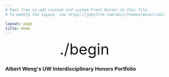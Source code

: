 ```yaml
---
# Feel free to add content and custom Front Matter to this file.
# To modify the layout, see https://jekyllrb.com/docs/themes/#overriding-theme-defaults

layout: page
title: Home
---
```

<div align="center">
<font size = "100">
./begin
</font>
</div>


### Albert Weng's UW Interdisciplinary Honors Portfolio
